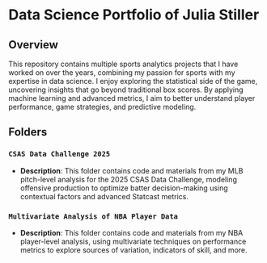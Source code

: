 # Data Science Portfolio of Julia Stiller

## Overview

This repository contains multiple sports analytics projects that I have worked on over the years, combining my passion for sports with my expertise in data science. I enjoy exploring the statistical side of the game, uncovering insights that go beyond traditional box scores. By applying machine learning and advanced metrics, I aim to better understand player performance, game strategies, and predictive modeling.

## Folders

### `CSAS Data Challenge 2025`
- **Description**: This folder contains code and materials from my MLB pitch-level analysis for the 2025 CSAS Data Challenge, modeling offensive production to optimize batter decision-making using contextual factors and advanced Statcast metrics.

### `Multivariate Analysis of NBA Player Data`
- **Description**: This folder contains code and materials from my NBA player-level analysis, using multivariate techniques on performance metrics to explore sources of variation, indicators of skill, and more.